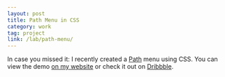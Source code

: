 ```yaml
---
layout: post
title: Path Menu in CSS
category: work
tag: project
link: /lab/path-menu/
---
```


<div class=txt>
  <p>In case you missed it: I recently created a <a href="https://path.com/">Path</a> menu using CSS. You can view the demo <a href="/lab/path-menu/">on my website</a> or check it out on <a href="http://drbl.in/cwcK">Dribbble</a>.</p>
</div>